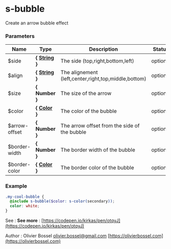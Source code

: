 # s-bubble

Create an arrow bubble effect

### Parameters

| Name           | Type                                                                                                  | Description                                          | Status   | Default          |
| -------------- | ----------------------------------------------------------------------------------------------------- | ---------------------------------------------------- | -------- | ---------------- |
| \$side         | **{ [String](http://www.sass-lang.com/documentation/file.SASS_REFERENCE.html#sass-script-strings) }** | The side (top,right,bottom,left)                     | optional | bottom           |
| \$align        | **{ [String](http://www.sass-lang.com/documentation/file.SASS_REFERENCE.html#sass-script-strings) }** | The alignement (left,center,right,top,middle,bottom) | optional | center           |
| \$size         | **{ Number }**                                                                                        | The size of the arrow                                | optional | 10px             |
| \$color        | **{ [Color](http://www.sass-lang.com/documentation/file.SASS_REFERENCE.html#colors) }**               | The color of the bubble                              | optional | s-color(primary) |
| \$arrow-offset | **{ Number }**                                                                                        | The arrow offset from the side of the bubble         | optional | 10px             |
| \$border-width | **{ Number }**                                                                                        | The border width of the bubble                       | optional | 0                |
| \$border-color | **{ [Color](http://www.sass-lang.com/documentation/file.SASS_REFERENCE.html#colors) }**               | The border color of the bubble                       | optional | null             |

### Example

```scss
.my-cool-bubble {
  @include s-bubble($color: s-color(secondary));
  color: white;
}
```

See : **See more** : [https://codepen.io/kirkas/pen/otqyJ](https://codepen.io/kirkas/pen/otqyJ)

Author : Olivier Bossel [olivier.bossel@gmail.com](mailto:olivier.bossel@gmail.com) [https://olivierbossel.com](https://olivierbossel.com)

